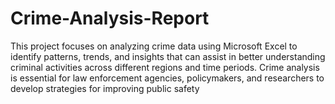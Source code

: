 # Crime-Analysis-Report
This project focuses on analyzing crime data using Microsoft Excel to identify patterns, trends, and insights that can assist in better understanding criminal activities across different regions and time periods. Crime analysis is essential for law enforcement agencies, policymakers, and researchers to develop strategies for improving public safety

